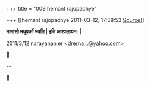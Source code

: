 +++
title = "009 hemant rajopadhye"

+++
[[hemant rajopadhye	2011-03-12, 17:38:53 [Source](https://groups.google.com/g/bvparishat/c/PHckxYoCAvA)]]



**नामांसो मधुपर्को भवति \| इति आश्वलायन: \|**  
  

2011/3/12 narayanan er \<[drerna...@yahoo.com]()\>



  
  
  
--  



